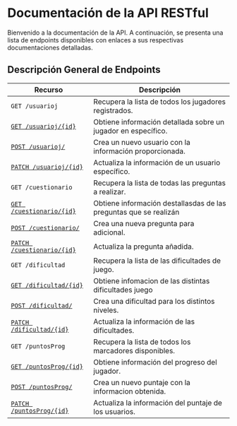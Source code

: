 # Documentación de la API RESTful

Bienvenido a la documentación de la API. A continuación, se presenta una lista
de endpoints disponibles con enlaces a sus respectivas documentaciones detalladas.
## Descripción General de Endpoints

| Recurso                                        | Descripción |
| ---------------------------------------------- | ----------- |
| `GET /usuarioj`                                | Recupera la lista de todos los jugadores registrados. |
| [`GET /usuarioj/{id}`](./endpoints/get-usuarioj-id.md) | Obtiene información detallada sobre un jugador en específico. |
| [`POST /usuarioj/`](./endpoints/post-usuarioj.md) | Crea un nuevo usuario con la información proporcionada. |
| [`PATCH /usuarioj/{id}`](./endpoints/patch-usuarioj.md) | Actualiza la información de un usuario específico. |
| `GET /cuestionario`                                   | Recupera la lista de todas las preguntas a realizar. |
| [`GET /cuestionario/{id}`](./endpoints/get-cuestionario-id.md) | Obtiene información destallasdas de las preguntas que se realizán |
| [`POST /cuestionario/`](./endpoints/post-cuestionario.md)    | Crea una nueva pregunta para adicional. |
| [`PATCH /cuestionario/{id}`](./endpoints/patch-cuestionario.md) | Actualiza la pregunta añadida. |
| `GET /dificultad`                                | Recupera la lista de las dificultades de juego. |
| [`GET /dificultad/{id}`](./endpoints/get-dificultad-id.md) | Obtiene infomacion de las distintas dificultades juego |
| [`POST /dificultad/`](./endpoints/post-dificultad.md) | Crea una dificultad para los distintos niveles. |
| [`PATCH /dificultad/{id}`](./endpoints/patch-dificultad.md) | Actualiza la información de las dificultades. |
| `GET /puntosProg`                          | Recupera la lista de todos los marcadores disponibles. |
| [`GET /puntosProg/{id}`](./endpoints/get-puntosProg-id.md) | Obtiene información del progreso del jugador. |
| [`POST /puntosProg/`](./endpoints/post-puntosProg.md) | Crea un nuevo puntaje con la informacion obtenida. |
| [`PATCH /puntosProg/{id}`](./endpoints/patch-puntosProg.md) | Actualiza la información del puntaje de los usuarios. |